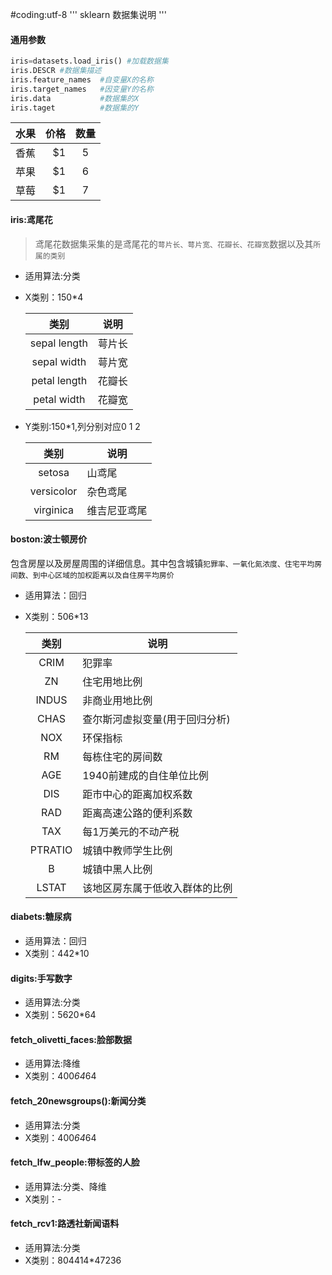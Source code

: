 #coding:utf-8
'''
sklearn 数据集说明
'''




####  通用参数
```python
iris=datasets.load_iris() #加载数据集
iris.DESCR #数据集描述
iris.feature_names  #自变量X的名称
iris.target_names   #因变量Y的名称
iris.data           #数据集的X
iris.taget          #数据集的Y
```

| 水果 | 价格 | 数量 | 
| -- | -: | :-: | 
| 香蕉 | $1 | 5 | 
| 苹果 | $1 | 6 | 
| 草莓 | $1 | 7 |

#### iris:鸢尾花
>鸢尾花数据集采集的是鸢尾花的`萼片长、萼片宽、花瓣长、花瓣宽`数据以及其`所属的类别`
* 适用算法:分类
* X类别：150*4

    | 类别 | 说明 |
    | :-: | -- |
    |sepal length| 萼片长 |
    |sepal width| 萼片宽 |
    |petal length| 花瓣长  |
    |petal width| 花瓣宽 |

* Y类别:150*1,列分别对应0 1 2

    | 类别 | 说明 |
    | :-: | -- |
    |setosa| 山鸢尾 |
    |versicolor| 杂色鸢尾|
    |virginica| 维吉尼亚鸢尾 |




#### boston:波士顿房价
包含房屋以及房屋周围的详细信息。其中包含城镇`犯罪率、一氧化氮浓度、住宅平均房间数、到中心区域的加权距离以及自住房平均房价`
* 适用算法：回归
* X类别：506*13

    | 类别 | 说明 |
    | :-: | -- |
    | CRIM | 犯罪率 |
    | ZN | 住宅用地比例 |
    | INDUS | 非商业用地比例 |
    | CHAS | 查尔斯河虚拟变量(用于回归分析) |
    | NOX |环保指标|
    | RM |每栋住宅的房间数|
    | AGE |1940前建成的自住单位比例|
    | DIS |距市中心的距离加权系数|
    | RAD |距离高速公路的便利系数|
    | TAX |每1万美元的不动产税|
    | PTRATIO|城镇中教师学生比例|
    | B |城镇中黑人比例|
    | LSTAT |该地区房东属于低收入群体的比例|

#### diabets:糖尿病
* 适用算法：回归
* X类别：442*10



#### digits:手写数字
* 适用算法:分类
* X类别：5620*64



#### fetch_olivetti_faces:脸部数据
* 适用算法:降维
* X类别：400*64*64

#### fetch_20newsgroups():新闻分类
* 适用算法:分类
* X类别：400*64*64

#### fetch_lfw_people:带标签的人脸
* 适用算法:分类、降维
* X类别：-


#### fetch_rcv1:路透社新闻语料
* 适用算法:分类
* X类别：804414*47236

